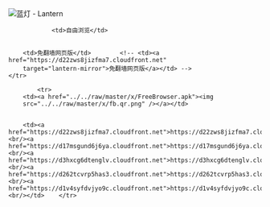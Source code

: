 

<img src="../../raw/master/x/8e0a2b81.c82003be.LanternYellow2.png" alt="蓝灯 - Lantern"/>
<table>
    <tr>
                
                <td>自由浏览</td>
        
        
        <td>免翻墙网页版</td>        <!-- <td><a href="https://d22zws8jizfma7.cloudfront.net"
        target="lantern-mirror">免翻墙网页版</a></td> -->
    </tr>
    
            <tr>
        <td><a href="../../raw/master/x/FreeBrowser.apk"><img
        src="../../raw/master/x/fb.qr.png" /></a></td>

        
        <td><a href="https://d22zws8jizfma7.cloudfront.net">https://d22zws8jizfma7.cloudfront.net</a><br/><a href="https://d17msgund6j6ya.cloudfront.net">https://d17msgund6j6ya.cloudfront.net</a><br/><a href="https://d3hxcg6dtenglv.cloudfront.net">https://d3hxcg6dtenglv.cloudfront.net</a><br/><a href="https://d262tcvrp5has3.cloudfront.net">https://d262tcvrp5has3.cloudfront.net</a><br/><a href="https://d1v4syfdvjyo9c.cloudfront.net">https://d1v4syfdvjyo9c.cloudfront.net</a><br/></td>    </tr>
</table>
